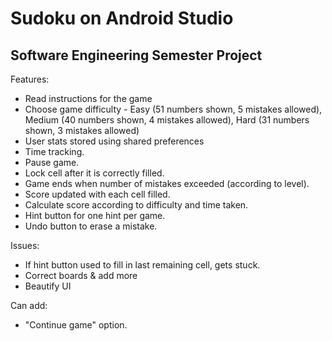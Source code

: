 # Sudoku on Android Studio
## Software Engineering Semester Project

Features:
  * Read instructions for the game
  * Choose game difficulty - Easy (51 numbers shown, 5 mistakes allowed), Medium (40 numbers shown, 4 mistakes allowed), Hard (31 numbers shown, 3 mistakes allowed)
  * User stats stored using shared preferences
  * Time tracking.
  * Pause game.
  * Lock cell after it is correctly filled.
  * Game ends when number of mistakes exceeded (according to level).
  * Score updated with each cell filled.
  * Calculate score according to difficulty and time taken.
  * Hint button for one hint per game.
  * Undo button to erase a mistake.

Issues:
  * If hint button used to fill in last remaining cell, gets stuck.
  * Correct boards & add more
  * Beautify UI

Can add:
  * "Continue game" option.
